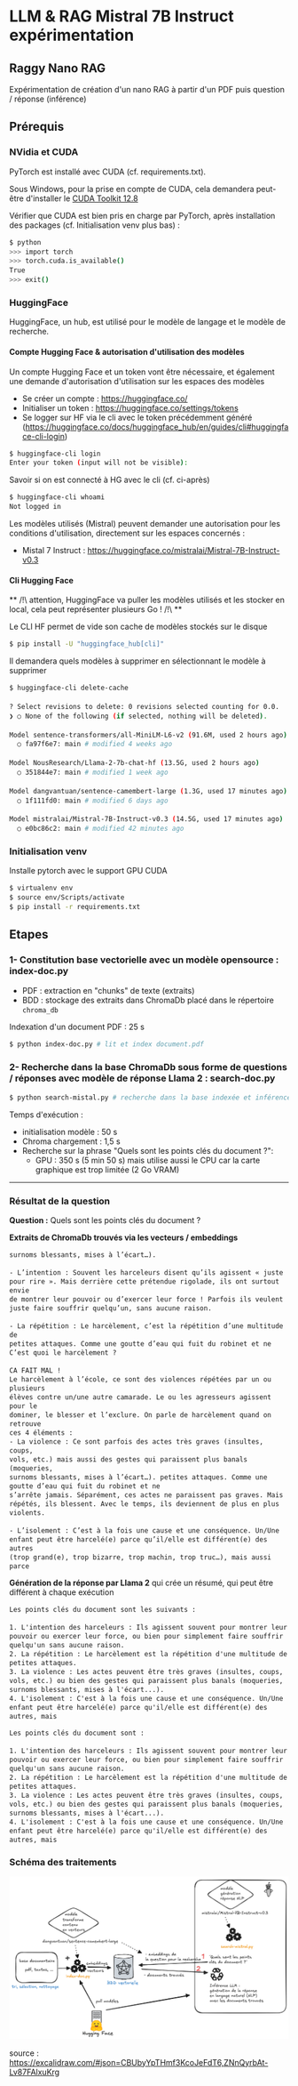 # LLM & RAG Mistral 7B Instruct expérimentation

## Raggy Nano RAG

Expérimentation de création d'un nano RAG à partir d'un PDF puis question / réponse (inférence)

## Prérequis

### NVidia et CUDA

PyTorch est installé avec CUDA (cf. requirements.txt).

Sous Windows, pour la prise en compte de CUDA, cela demandera peut-être d'installer le [CUDA Toolkit 12.8](https://developer.nvidia.com/cuda-downloads?target_os=Windows&target_arch=x86_64&target_version=10&target_type=exe_local) 

Vérifier que CUDA est bien pris en charge par PyTorch, après installation des packages (cf. Initialisation venv plus bas) :

```bash
$ python
>>> import torch
>>> torch.cuda.is_available()
True
>>> exit()
```
 

### HuggingFace

HuggingFace, un hub, est utilisé pour le modèle de langage et le modèle de recherche.

#### Compte Hugging Face & autorisation d'utilisation des modèles

Un compte Hugging Face et un token vont être nécessaire, et également une demande d'autorisation d'utilisation sur les espaces des modèles

- Se créer un compte : https://huggingface.co/
- Initialiser un token : https://huggingface.co/settings/tokens
- Se logger sur HF via le cli avec le token précédemment généré (https://huggingface.co/docs/huggingface_hub/en/guides/cli#huggingface-cli-login)

```bash
$ huggingface-cli login
Enter your token (input will not be visible):
```

Savoir si on est connecté à HG avec le cli (cf. ci-après)

```bash
$ huggingface-cli whoami
Not logged in
```

Les modèles utilisés (Mistral) peuvent demander une autorisation pour les conditions d'utilisation, directement sur les espaces concernés :

- Mistal 7 Instruct : https://huggingface.co/mistralai/Mistral-7B-Instruct-v0.3

#### Cli Hugging Face

** /!\ attention, HuggingFace va puller les modèles utilisés et les stocker en local, cela peut représenter plusieurs Go ! /!\ **

Le CLI HF permet de vide son cache de modèles stockés sur le disque 
```bash
$ pip install -U "huggingface_hub[cli]"
```

Il demandera quels modèles à supprimer en sélectionnant le modèle à supprimer

```bash
$ huggingface-cli delete-cache

? Select revisions to delete: 0 revisions selected counting for 0.0.
❯ ○ None of the following (if selected, nothing will be deleted).

Model sentence-transformers/all-MiniLM-L6-v2 (91.6M, used 2 hours ago)
  ○ fa97f6e7: main # modified 4 weeks ago

Model NousResearch/Llama-2-7b-chat-hf (13.5G, used 2 hours ago)
  ○ 351844e7: main # modified 1 week ago

Model dangvantuan/sentence-camembert-large (1.3G, used 17 minutes ago)
  ○ 1f111fd0: main # modified 6 days ago

Model mistralai/Mistral-7B-Instruct-v0.3 (14.5G, used 17 minutes ago)
  ○ e0bc86c2: main # modified 42 minutes ago

```

### Initialisation venv

Installe pytorch avec le support GPU CUDA

```bash
$ virtualenv env
$ source env/Scripts/activate
$ pip install -r requirements.txt
```

## Etapes

### 1- Constitution base vectorielle avec un modèle opensource : index-doc.py

- PDF : extraction en "chunks" de texte (extraits)
- BDD : stockage des extraits dans ChromaDb placé dans le répertoire `chroma_db`

Indexation d'un document PDF : 25 s

```bash
$ python index-doc.py # lit et index document.pdf
```

### 2- Recherche dans la base ChromaDb sous forme de questions / réponses avec modèle de réponse Llama 2 : search-doc.py

```bash
$ python search-mistal.py # recherche dans la base indexée et inférence de la réponse
```

Temps d'exécution :

- initialisation modèle : 50 s
- Chroma chargement : 1,5 s
- Recherche sur la phrase "Quels sont les points clés du document ?": 
  - GPU : 350 s (5 min 50 s) mais utilise aussi le CPU car la carte graphique est trop limitée (2 Go VRAM)
    
-----------------

### Résultat de la question

**Question :** Quels sont les points clés du document ?

**Extraits de ChromaDb trouvés via les vecteurs / embeddings**

```
surnoms blessants, mises à l’écart…).

- L’intention : Souvent les harceleurs disent qu’ils agissent « juste
pour rire ». Mais derrière cette prétendue rigolade, ils ont surtout envie
de montrer leur pouvoir ou d’exercer leur force ! Parfois ils veulent
juste faire souffrir quelqu’un, sans aucune raison.

- La répétition : Le harcèlement, c’est la répétition d’une multitude de
petites attaques. Comme une goutte d’eau qui fuit du robinet et ne C’est quoi le harcèlement ?

CA FAIT MAL !
Le harcèlement à l’école, ce sont des violences répétées par un ou plusieurs
élèves contre un/une autre camarade. Le ou les agresseurs agissent pour le
dominer, le blesser et l’exclure. On parle de harcèlement quand on retrouve
ces 4 éléments :
- La violence : Ce sont parfois des actes très graves (insultes, coups,
vols, etc.) mais aussi des gestes qui paraissent plus banals (moqueries,
surnoms blessants, mises à l’écart…). petites attaques. Comme une goutte d’eau qui fuit du robinet et ne
s’arrête jamais. Séparément, ces actes ne paraissent pas graves. Mais
répétés, ils blessent. Avec le temps, ils deviennent de plus en plus
violents.

- L’isolement : C’est à la fois une cause et une conséquence. Un/Une
enfant peut être harcelé(e) parce qu’il/elle est différent(e) des autres
(trop grand(e), trop bizarre, trop machin, trop truc…), mais aussi parce
```

**Génération de la réponse par Llama 2** qui crée un résumé, qui peut être différent à chaque exécution

```
Les points clés du document sont les suivants :

1. L'intention des harceleurs : Ils agissent souvent pour montrer leur pouvoir ou exercer leur force, ou bien pour simplement faire souffrir quelqu'un sans aucune raison.
2. La répétition : Le harcèlement est la répétition d'une multitude de petites attaques.
3. La violence : Les actes peuvent être très graves (insultes, coups, vols, etc.) ou bien des gestes qui paraissent plus banals (moqueries, surnoms blessants, mises à l'écart...).
4. L'isolement : C'est à la fois une cause et une conséquence. Un/Une enfant peut être harcelé(e) parce qu'il/elle est différent(e) des autres, mais
```

```
Les points clés du document sont :

1. L'intention des harceleurs : Ils agissent souvent pour montrer leur pouvoir ou exercer leur force, ou bien pour simplement faire souffrir quelqu'un sans aucune raison.
2. La répétition : Le harcèlement est la répétition d'une multitude de petites attaques.
3. La violence : Les actes peuvent être très graves (insultes, coups, vols, etc.) ou bien des gestes qui paraissent plus banals (moqueries, surnoms blessants, mises à l'écart...).
4. L'isolement : C'est à la fois une cause et une conséquence. Un/Une enfant peut être harcelé(e) parce qu'il/elle est différent(e) des autres, mais
```

### Schéma des traitements

![schema-scripts.png](schema-scripts.png)

source : https://excalidraw.com/#json=CBUbyYpTHmf3KcoJeFdT6,ZNnQyrbAt-Lv87FAlxuKrg  
